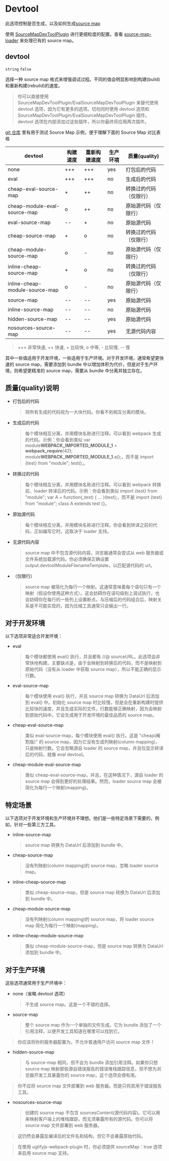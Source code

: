 # Devtool

此选项控制是否生成，以及如何生成[source map](https://blog.teamtreehouse.com/introduction-source-maps)

使用 [SourceMapDevToolPlugin](https://www.webpack.js.org/plugins/source-map-dev-tool-plugin/) 进行更细粒度的配置。查看 [source-map-loader](https://www.webpack.js.org/loaders/source-map-loader/) 来处理已有的 source map。

## devtool

`string` `false`

选择一种 source map 格式来增强调试过程。不同的值会明显影响到构建(build)和重新构建(rebuild)的速度。

> 你可以直接使用 SourceMapDevToolPlugin/EvalSourceMapDevToolPlugin 来替代使用 devtool 选项，因为它有更多的选项。切勿同时使用 devtool 选项和 SourceMapDevToolPlugin/EvalSourceMapDevToolPlugin 插件。devtool 选项在内部添加过这些插件，所以你最终将应用两次插件。

[git 仓库](https://github.com/wuner/webpack-source-map) 里有用于测试 Source Map 示例，便于理解下面的 Source Map 对比表格

| devtool                        | 构建速度 | 重新构建速度 | 生产环境 | 质量(quality)          |
| ------------------------------ | -------- | ------------ | -------- | ---------------------- |
| none                           | +++      | +++          | yes      | 打包后的代码           |
| eval                           | +++      | +++          | no       | 生成后的代码           |
| cheap-eval-source-map          | +        | ++           | no       | 转换过的代码（仅限行） |
| cheap-module-eval-source-map   | o        | ++           | no       | 原始源代码（仅限行）   |
| eval-source-map                | --       | +            | no       | 原始源代码             |
| cheap-source-map               | +        | o            | no       | 转换过的代码（仅限行） |
| cheap-module-source-map        | o        | -            | no       | 原始源代码（仅限行）   |
| inline-cheap-source-map        | +        | o            | no       | 转换过的代码（仅限行） |
| inline-cheap-module-source-map | o        | -            | no       | 原始源代码（仅限行）   |
| source-map                     | --       | --           | yes      | 原始源代码             |
| inline-source-map              | --       | --           | no       | 原始源代码             |
| hidden-source-map              | --       | --           | yes      | 原始源代码             |
| nosources-source-map           | --       | --           | yes      | 无源代码内容           |

> +++ 非常快速, ++ 快速, + 比较快, o 中等, - 比较慢, -- 慢

其中一些值适用于开发环境，一些适用于生产环境。对于开发环境，通常希望更快速的 source map，需要添加到 bundle 中以增加体积为代价，但是对于生产环境，则希望更精准的 source map，需要从 bundle 中分离并独立存在。

## 质量(quality)说明

- 打包后的代码

  > 将所有生成的代码视为一大块代码。你看不到相互分离的模块。

- 生成后的代码

  > 每个模块相互分离，并用模块名称进行注释。可以看到 webpack 生成的代码。示例：你会看到类似 var module**WEBPACK_IMPORTED_MODULE_1** = **webpack_require**(42); module**WEBPACK_IMPORTED_MODULE_1**.a();，而不是 import {test} from "module"; test();。

- 转换过的代码

  > 每个模块相互分离，并用模块名称进行注释。可以看到 webpack 转换前、loader 转译后的代码。示例：你会看到类似 import {test} from "module"; var A = function(\_test) { ... }(test);，而不是 import {test} from "module"; class A extends test {}。

- 原始源代码

  > 每个模块相互分离，并用模块名称进行注释。你会看到转译之前的代码，正如编写它时。这取决于 loader 支持。

- 无源代码内容

  > source map 中不包含源代码内容。浏览器通常会尝试从 web 服务器或文件系统加载源代码。你必须确保正确设置 output.devtoolModuleFilenameTemplate，以匹配源代码的 url。

- （仅限行）
  > source map 被简化为每行一个映射。这通常意味着每个语句只有一个映射（假设你使用这种方式）。这会妨碍你在语句级别上调试执行，也会妨碍你在每行的一些列上设置断点。与压缩后的代码组合后，映射关系是不可能实现的，因为压缩工具通常只会输出一行。

## 对于开发环境

以下选项非常适合开发环境：

- eval

  > 每个模块都使用 eval() 执行，并且都有 //@ sourceURL。此选项会非常快地构建。主要缺点是，由于会映射到转换后的代码，而不是映射到原始代码（没有从 loader 中获取 source map），所以不能正确的显示行数。

- eval-source-map

  > 每个模块使用 eval() 执行，并且 source map 转换为 DataUrl 后添加到 eval() 中。初始化 source map 时比较慢，但是会在重新构建时提供比较快的速度，并且生成实际的文件。行数能够正确映射，因为会映射到原始代码中。它会生成用于开发环境的最佳品质的 source map。

- cheap-eval-source-map

  > 类似 eval-source-map，每个模块使用 eval() 执行。这是 "cheap(阉割版)" 的 source map，因为它没有生成列映射(column mapping)，只是映射行数。它会忽略源自 loader 的 source map，并且仅显示转译后的代码，就像 eval devtool。

- cheap-module-eval-source-map
  > 类似 cheap-eval-source-map，并且，在这种情况下，源自 loader 的 source map 会得到更好的处理结果。然而，loader source map 会被简化为每行一个映射(mapping)。

## 特定场景

以下选项对于开发环境和生产环境并不理想。他们是一些特定场景下需要的，例如，针对一些第三方工具。

- inline-source-map

  > source map 转换为 DataUrl 后添加到 bundle 中。

- cheap-source-map

  > 没有列映射(column mapping)的 source map，忽略 loader source map。

- inline-cheap-source-map

  > 类似 cheap-source-map，但是 source map 转换为 DataUrl 后添加到 bundle 中。

- cheap-module-source-map

  > 没有列映射(column mapping)的 source map，将 loader source map 简化为每行一个映射(mapping)。

- inline-cheap-module-source-map
  > 类似 cheap-module-source-map，但是 source map 转换为 DataUrl 添加到 bundle 中。

## 对于生产环境

这些选项通常用于生产环境中：

- none（省略 devtool 选项）

  > 不生成 source map。这是一个不错的选择。

- source-map
  > 整个 source map 作为一个单独的文件生成。它为 bundle 添加了一个引用注释，以便开发工具知道在哪里可以找到它。

> 你应该将你的服务器配置为，不允许普通用户访问 source map 文件！

- hidden-source-map

  > 与 source-map 相同，但不会为 bundle 添加引用注释。如果你只想 source map 映射那些源自错误报告的错误堆栈跟踪信息，但不想为浏览器开发工具暴露你的 source map，这个选项会很有用。

> 你不应将 source map 文件部署到 web 服务器。而是只将其用于错误报告工具。

- nosources-source-map
  > 创建的 source map 不包含 sourcesContent(源代码内容)。它可以用来映射客户端上的堆栈跟踪，而无须暴露所有的源代码。你可以将 source map 文件部署到 web 服务器。

> 这仍然会暴露反编译后的文件名和结构，但它不会暴露原始代码。

> 在使用 uglifyjs-webpack-plugin 时，你必须提供 sourceMap：true 选项来启用 source map 支持。

